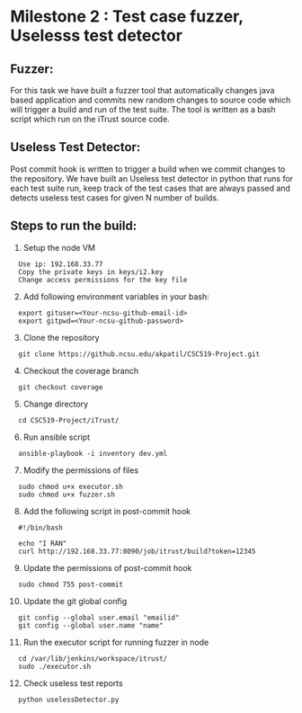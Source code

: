 # Milestone 2 : Test case fuzzer, Uselesss test detector

## Fuzzer:

For this task we have built a fuzzer tool that automatically changes java based application and commits new random changes to source code which will trigger a build and run of the test suite. The tool is written as a bash script which run on the iTrust source code.
 
## Useless Test Detector:

Post commit hook is written to trigger a build when we commit changes to the repository.
We have built an Useless test detector in python that runs for each test suite run, keep track of the test cases that are always passed and detects useless test cases for given N number of builds.

## Steps to run the build:

1. Setup the node VM

  ```
    Use ip: 192.168.33.77
    Copy the private keys in keys/i2.key
    Change access permissions for the key file
  ```
2. Add following environment variables in your bash:
  
  ```
    export gituser=<Your-ncsu-github-email-id>
    export gitpwd=<Your-ncsu-github-password>
  ```
3. Clone the repository

  ```
    git clone https://github.ncsu.edu/akpatil/CSC519-Project.git
  ```
4. Checkout the coverage branch

  ```
    git checkout coverage
  ```

5. Change directory
  
  ```
    cd CSC519-Project/iTrust/
  ```
6. Run ansible script
  
  ```
    ansible-playbook -i inventory dev.yml
  ```
7. Modify the permissions of files 
 
  ```
    sudo chmod u+x executor.sh
    sudo chmod u+x fuzzer.sh
  ```
  
8. Add the following script in post-commit hook

  ```
    #!/bin/bash

    echo "I RAN"
    curl http://192.168.33.77:8090/job/itrust/build?token=12345
  ```
  
9. Update the permissions of post-commit hook

  ```
    sudo chmod 755 post-commit
  ```

10. Update the git global config 

  ```
    git config --global user.email "emailid"
    git config --global user.name "name"
  ```
 
11. Run the executor script for running fuzzer in node

  ```
    cd /var/lib/jenkins/workspace/itrust/
    sudo ./executor.sh
  ```
12. Check useless test reports

  ```
    python uselessDetector.py
  ```

